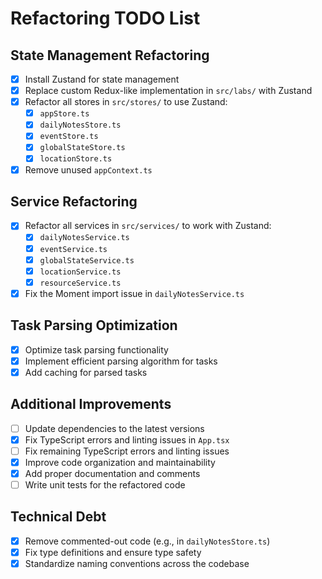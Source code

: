 # Refactoring TODO List

## State Management Refactoring

- [x] Install Zustand for state management
- [x] Replace custom Redux-like implementation in `src/labs/` with Zustand
- [x] Refactor all stores in `src/stores/` to use Zustand:
  - [x] `appStore.ts`
  - [x] `dailyNotesStore.ts`
  - [x] `eventStore.ts`
  - [x] `globalStateStore.ts`
  - [x] `locationStore.ts`
- [x] Remove unused `appContext.ts`

## Service Refactoring

- [x] Refactor all services in `src/services/` to work with Zustand:
  - [x] `dailyNotesService.ts`
  - [x] `eventService.ts`
  - [x] `globalStateService.ts`
  - [x] `locationService.ts`
  - [x] `resourceService.ts`
- [x] Fix the Moment import issue in `dailyNotesService.ts`

## Task Parsing Optimization

- [x] Optimize task parsing functionality
- [x] Implement efficient parsing algorithm for tasks
- [x] Add caching for parsed tasks

## Additional Improvements

- [ ] Update dependencies to the latest versions
- [x] Fix TypeScript errors and linting issues in `App.tsx`
- [ ] Fix remaining TypeScript errors and linting issues
- [x] Improve code organization and maintainability
- [x] Add proper documentation and comments
- [ ] Write unit tests for the refactored code

## Technical Debt

- [x] Remove commented-out code (e.g., in `dailyNotesStore.ts`)
- [x] Fix type definitions and ensure type safety
- [x] Standardize naming conventions across the codebase
